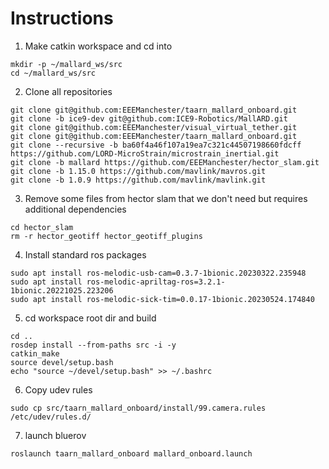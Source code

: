# Instructions

1. Make catkin workspace and cd into
```
mkdir -p ~/mallard_ws/src
cd ~/mallard_ws/src
```

2. Clone all repositories
```
git clone git@github.com:EEEManchester/taarn_mallard_onboard.git
git clone -b ice9-dev git@github.com:ICE9-Robotics/MallARD.git
git clone git@github.com:EEEManchester/visual_virtual_tether.git
git clone git@github.com:EEEManchester/taarn_mallard_onboard.git
git clone --recursive -b ba60f4a46f107a19ea7c321c44507198660fdcff https://github.com/LORD-MicroStrain/microstrain_inertial.git
git clone -b mallard https://github.com/EEEManchester/hector_slam.git
git clone -b 1.15.0 https://github.com/mavlink/mavros.git
git clone -b 1.0.9 https://github.com/mavlink/mavlink.git
```

3. Remove some files from hector slam that we don't need but requires additional dependencies
```
cd hector_slam
rm -r hector_geotiff hector_geotiff_plugins
```

4. Install standard ros packages
```
sudo apt install ros-melodic-usb-cam=0.3.7-1bionic.20230322.235948
sudo apt install ros-melodic-apriltag-ros=3.2.1-1bionic.20221025.223206
sudo apt install ros-melodic-sick-tim=0.0.17-1bionic.20230524.174840
```

5. cd workspace root dir and build
```
cd ..
rosdep install --from-paths src -i -y
catkin_make
source devel/setup.bash
echo "source ~/devel/setup.bash" >> ~/.bashrc
```

6. Copy udev rules
```
sudo cp src/taarn_mallard_onboard/install/99.camera.rules /etc/udev/rules.d/
```

7. launch bluerov
```
roslaunch taarn_mallard_onboard mallard_onboard.launch
```
